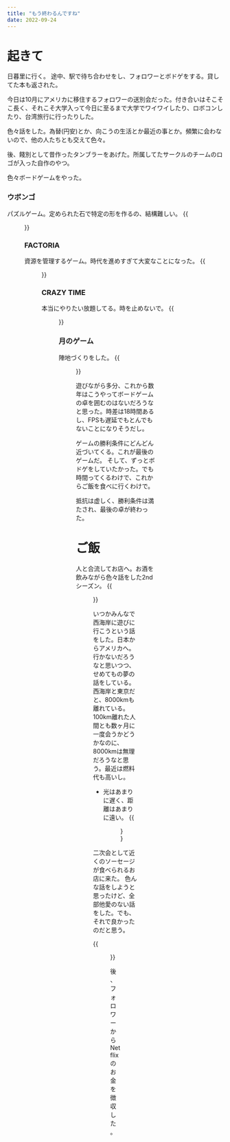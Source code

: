 ```yaml
---
title: "もう終わるんですね"
date: 2022-09-24
---
```


# 起きて
日暮里に行く。
途中、駅で待ち合わせをし、フォロワーとボドゲをする。貸してた本も返された。

今日は10月にアメリカに移住するフォロワーの送別会だった。付き合いはそこそこ長く、それこそ大学入って今日に至るまで大学でワイワイしたり、ロボコンしたり、台湾旅行に行ったりした。

色々話をした。為替(円安)とか、向こうの生活とか最近の事とか。頻繁に会わないので、他の人たちとも交えて色々。

後、餞別として昔作ったタンブラーをあげた。所属してたサークルのチームのロゴが入った自作のやつ。

色々ボードゲームをやった。
### ウボンゴ
パズルゲーム。定められた石で特定の形を作るの、結構難しい。
{{<figure src="/media/2022-09-24-board1.jpeg" alt="board1">}}

### FACTORIA
資源を管理するゲーム。時代を進めすぎて大変なことになった。
{{<figure src="/media/2022-09-24-board2.jpeg" alt="board2">}}

### CRAZY TIME
本当にやりたい放題してる。時を止めないで。
{{<figure src="/media/2022-09-24-board3.jpeg" alt="board3">}}

### 月のゲーム
陣地づくりをした。
{{<figure src="/media/2022-09-24-board4.jpeg" alt="board4">}}

遊びながら多分、これから数年はこうやってボードゲームの卓を囲むのはないだろうなと思った。時差は18時間あるし、FPSも遅延でもとんでもないことになりそうだし。

ゲームの勝利条件にどんどん近づいてくる。これが最後のゲームだ。
そして、ずっとボドゲをしていたかった。でも時間ってくるわけで、これからご飯を食べに行くわけで。

抵抗は虚しく、勝利条件は満たされ、最後の卓が終わった。

# ご飯
人と合流してお店へ。お酒を飲みながら色々話をした2ndシーズン。
{{<figure src="/media/2022-09-24-dinner1.jpeg" alt="dinner1">}}

いつかみんなで西海岸に遊びに行こうという話をした。日本からアメリカへ。行かないだろうなと思いつつ、せめてもの夢の話をしている。西海岸と東京だと、8000kmも離れている。100km離れた人間とも数ヶ月に一度会うかどうかなのに、8000kmは無理だろうなと思う。最近は燃料代も高いし。
- 光はあまりに遅く、距離はあまりに遠い。
{{<figure src="/media/2022-09-24-dinner2.jpeg" alt="dinner2">}}



二次会として近くのソーセージが食べられるお店に来た。
色んな話をしようと思ったけど、全部他愛のない話をした。でも、それで良かったのだと思う。

{{<figure src="/media/2022-09-24-dinner3.jpeg" alt="dinner3">}}


後、フォロワーからNetflixのお金を徴収した。